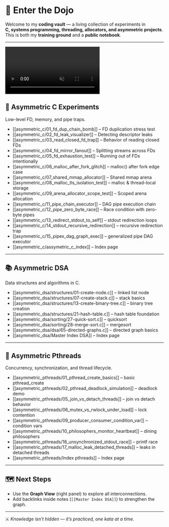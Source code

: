 # 🏯 Enter the Dojo

Welcome to my **coding vault** — a living collection of experiments in  
**C, systems programming, threading, allocators, and asymmetric projects**.  
This is both my **training ground** and a **public notebook**.

---
<Component type="Graph" />

<div class="video">
  <video autoplay loop muted playsinline>
    <source src="/static/vault_bg_1080.mp4" type="video/mp4" />
  </video>
</div>

## 🔧 Asymmetric C Experiments
Low-level FD, memory, and pipe traps.

- [[asymmetric_c/01_fd_dup_chain_bomb]] – FD duplication stress test
- [[asymmetric_c/02_fd_leak_visualizer]] – Detecting descriptor leaks
- [[asymmetric_c/03_read_closed_fd_trap]] – Behavior of reading closed FDs
- [[asymmetric_c/04_fd_mirror_fanout]] – Splitting streams across FDs
- [[asymmetric_c/05_fd_exhaustion_test]] – Running out of FDs intentionally
- [[asymmetric_c/06_malloc_after_fork_glitch]] – malloc() after fork edge case
- [[asymmetric_c/07_shared_mmap_allocator]] – Shared mmap arena
- [[asymmetric_c/08_malloc_tls_isolation_test]] – malloc & thread-local storage
- [[asymmetric_c/09_arena_allocator_scope_test]] – Scoped arena allocation
- [[asymmetric_c/11_pipe_chain_executor]] – DAG pipe execution chain
- [[asymmetric_c/12_pipe_zero_byte_race]] – Race condition with zero-byte pipes
- [[asymmetric_c/13_redirect_stdout_to_self]] – stdout redirection loops
- [[asymmetric_c/14_stdout_recursive_redirection]] – recursive redirection trap
- [[asymmetric_c/15_pipex_dag_graph_exec]] – generalized pipe DAG executor
- [[asymmetric_c/assymetric_c_index]] – Index page

---

## 📚 Asymmetric DSA
Data structures and algorithms in C.

- [[asymmetric_dsa/structures/01-create-node.c]] – linked list node
- [[asymmetric_dsa/structures/07-create-stack.c]] – stack basics
- [[asymmetric_dsa/structures/13-create-binary-tree.c]] – binary tree creation
- [[asymmetric_dsa/structures/21-hash-table.c]] – hash table foundation
- [[asymmetric_dsa/sorting/27-quick-sort.c]] – quicksort
- [[asymmetric_dsa/sorting/28-merge-sort.c]] – mergesort
- [[asymmetric_dsa/dsa/65-directed-graphs.c]] – directed graph basics
- [[asymmetric_dsa/Master Index DSA]] – Index page

---

## 🧵 Asymmetric Pthreads
Concurrency, synchronization, and thread lifecycle.

- [[asymmetric_pthreads/01_pthread_create_basics]] – basic pthread_create
- [[asymmetric_pthreads/02_pthread_deadlock_simulation]] – deadlock demo
- [[asymmetric_pthreads/05_join_vs_detach_threads]] – join vs detach behavior
- [[asymmetric_pthreads/06_mutex_vs_rwlock_under_load]] – lock contention
- [[asymmetric_pthreads/09_producer_consumer_condition_var]] – condition vars
- [[asymmetric_pthreads/10_philosophers_monitor_heartbeat]] – dining philosophers
- [[asymmetric_pthreads/16_unsynchronized_stdout_race]] – printf race
- [[asymmetric_pthreads/17_malloc_leak_detached_threads]] – leaks in detached threads
- [[asymmetric_pthreads/Index pthreads]] – Index page

---

## 🗺️ Next Steps
- Use the **Graph View** (right panel) to explore all interconnections.
- Add backlinks inside notes (`[[Master Index DSA]]`) to strengthen the graph.

---

⚔️ *Knowledge isn’t hidden — it’s practiced, one kata at a time.*